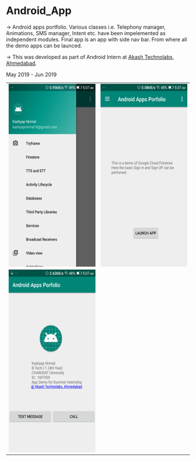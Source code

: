 # Android_App
-> Android apps portfolio. Various classes i.e. Telephony manager, Animations, SMS manager, Intent etc. have been impelemented as independent modules. Final app is an app with side nav bar. From where all the demo apps can be launced.
 
-> This was developed as part of Android Intern at [Akash Technolabs, Ahmedabad](https://akashtechnolabs.com/).
 
May 2019 - Jun 2019

<table border="0" padding="10">
  <tr>
     <td><img src="https://github.com/Kashyap-Nirmal/Android_App/blob/main/Snaps/Screenshot_2019-07-13-05-07-26.png" height="500" width="400"></td>
     <td><img src="https://github.com/Kashyap-Nirmal/Android_App/blob/main/Snaps/Screenshot_2019-07-13-05-07-43.png" height="500" width="400"></td>
  </tr>
  <tr>
     <td><img src="https://github.com/Kashyap-Nirmal/Android_App/blob/main/Snaps/Screenshot_2019-07-13-05-07-34.png" height="500" width="400"></td>
 </tr>
